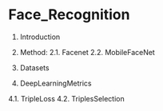 # Face_Recognition


1. Introduction
2. Method:
   2.1. Facenet
   2.2. MobileFaceNet
   
3. Datasets

4. DeepLearningMetrics

  4.1. TripleLoss
  4.2. TriplesSelection
